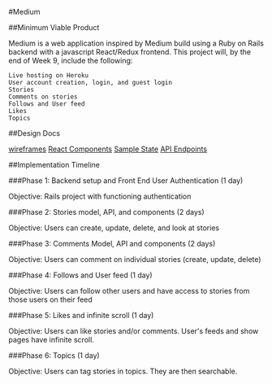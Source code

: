 #Medium

##Minimum Viable Product

Medium is a web application inspired by Medium build using a Ruby on Rails backend with a javascript React/Redux frontend. This project will, by the end of Week 9, include the following:

    Live hosting on Heroku
    User account creation, login, and guest login
    Stories
    Comments on stories
    Follows and User feed
    Likes
    Topics

##Design Docs

[wireframes](./wireframes)
[React Components](component-hierarchy.md)
[Sample State](sample-state.md)
[API Endpoints](api-endpoints.md)

##Implementation Timeline

###Phase 1: Backend setup and Front End User Authentication (1 day)

Objective: Rails project with functioning authentication

###Phase 2: Stories model, API, and components (2 days)

Objective: Users can create, update, delete, and look at stories

###Phase 3: Comments Model, API and components (2 days)

Objective: Users can comment on individual stories (create, update, delete)

###Phase 4: Follows and User feed (1 day)

Objective: Users can follow other users and have access to stories from those users on their feed

###Phase 5: Likes and infinite scroll (1 day)

Objective: Users can like stories and/or comments. User's feeds and show pages have infinite scroll.

###Phase 6: Topics (1 day)

Objective: Users can tag stories in topics. They are then searchable.
